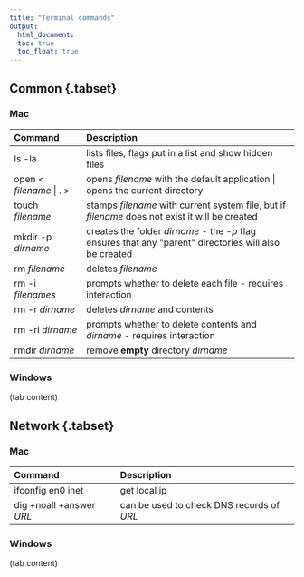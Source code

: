 ```yaml
---
title: "Terminal commands"
output: 
  html_document:
  toc: true
  toc_float: true
---
```


## Common {.tabset}

### Mac

Command | Description
:----------------------------------------------- | :------------------------------------------------------------------
ls -la  | lists files, flags put in a list and show hidden files
open < *filename* \| . > | opens *filename* with the default application \| opens the current directory
touch *filename*   | stamps *filename* with current system file, but if *filename* does not exist it will be created
mkdir -p *dirname* | creates the folder *dirname* - the *-p* flag ensures that any "parent" directories will also be created
rm *filename* | deletes *filename*
rm -i *filenames* | prompts whether to delete each file - requires interaction
rm -r *dirname* | deletes *dirname* and contents
rm -ri *dirname* | prompts whether to delete contents and *dirname* - requires interaction
rmdir *dirname* | remove **empty** directory *dirname*


### Windows

(tab content)

## Network {.tabset}

### Mac

Command | Description
:----------------- | :------------------------------------------------------------------
ifconfig en0 inet  | get local ip 
dig +noall +answer *URL*  | can be used to check DNS records of *URL* 


### Windows

(tab content)
